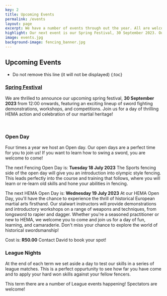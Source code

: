 ```yaml
---
key: 2
title: Upcoming Events
permalink: /events
layout: page
excerpt: We have a number of events through out the year. All are welcome to join us on our Open Days to get a taste and sense of what we do. Please contact us to book your place in the Open day session!
highlight: Our next event is our Spring Festival, 30 September 2023. Our next fencing open day is on Tuesday 18 July 2023. Our next HEMA open day is on the Wednesday 19 July 2023. Please contact David to book your spot!
image: events.jpg
background-image: fencing_banner.jpg
---
```


## Upcoming Events

* Do not remove this line (it will not be displayed)
{:toc}

### [Spring Festival](https://forms.gle/dSoMopk6GmdFmxYp8)
We are thrilled to announce our upcoming spring festival, **30 September 2023** from 12:00 onwards, featuring an exciting lineup of sword fighting demonstrations, workshops, and competitions. Join us for a day of thrilling HEMA action and celebration of our martial heritage!  

<br/>


### Open Day  
Four times a year we host an Open day. Our open days are a perfect time for you to join us! If you want to learn how to swing a sword, you are welcome to come!

The next Fencing Open Day is: **Tuesday 18 July 2023**
The Sports fencing side of the open day will give you an introduction into olympic style fencing. This leads perfectly into the course and training that follows, where you will learn or re-learn old skills and hone your abilities in fencing.

The next HEMA Open Day is: **Wednesday 19 July 2023**
At our HEMA Open Day, you'll have the chance to experience the thrill of historical European martial arts firsthand. Our stalwart instructors will provide demonstrations and introductory workshops on a range of weapons and techniques, from longsword to rapier and dagger. Whether you're a seasoned practitioner or new to HEMA, we welcome you to come and join us for a day of fun, learning, and camaraderie. Don't miss your chance to explore the world of historical swordsmanship!

Cost is: **R50.00**
Contact David to book your spot!

### League Nights

At the end of each term we set aside a day to test our skills in a series of league matches. This is a perfect oppurtunity to see how far you have come and to apply your hard won skills against your fellow fencers.

This term there are a number of League events happening! Spectators are welcome!

